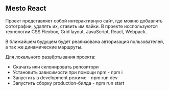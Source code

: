 ## Mesto React

Проект представляет собой интерактивную сайт, где можно добавлять фотографии, удалять их, ставить им лайки.
В проекте исспользуются технологии CSS Flexbox, Grid layout, JavaScript, React, Webpack. 

В ближайшем будущем будет реализована авторизация пользователей, а так же динамические маршруты.

Для локального развёртывания проекта: 

- Скачать или склонировать репозитори
- Установить зависимости при помощи npm - npm i
- Запустить в development режиме - npm run dev
- Запустить сборку production-билда - npm run start


